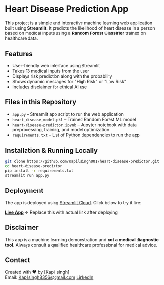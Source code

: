 # Heart Disease Prediction App

This project is a simple and interactive machine learning web application built using **Streamlit**. It predicts the likelihood of heart disease in a person based on medical inputs using a **Random Forest Classifier** trained on healthcare data.

## Features

- User-friendly web interface using Streamlit
- Takes 13 medical inputs from the user
- Displays risk prediction along with the probability
- Shows dynamic messages for "High Risk" or "Low Risk"
- Includes disclaimer for ethical AI use

## Files in this Repository

- `app.py` – Streamlit app script to run the web application
- `heart_disease_model.pkl` – Trained Random Forest ML model
- `heart-disease-predictor.ipynb` – Jupyter notebook with data preprocessing, training, and model optimization
- `requirements.txt` – List of Python dependencies to run the app

## Installation & Running Locally

```bash
git clone https://github.com/Kapilsingh001/heart-disease-predictor.git
cd heart-disease-predictor
pip install -r requirements.txt
streamlit run app.py
```

##  Deployment

The app is deployed using [Streamlit Cloud](https://streamlit.io/cloud). Click below to try it live:

[**Live App**](https://your-streamlit-app-url.streamlit.app) ← Replace this with actual link after deploying

## Disclaimer

This app is a machine learning demonstration and **not a medical diagnostic tool**. Always consult a qualified healthcare professional for medical advice.

## Contact

Created with ❤️ by [Kapil singh]  
Email: Kapilsingh8356@gmail.com 
 [LinkedIn](https://www.linkedin.com/in/your-profile)